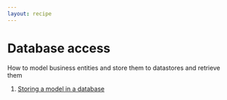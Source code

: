 ```yaml
---
layout: recipe
---
```


# Database access

How to model business entities and store them to datastores and retrieve them

1. [Storing a model in a database](store.html)
